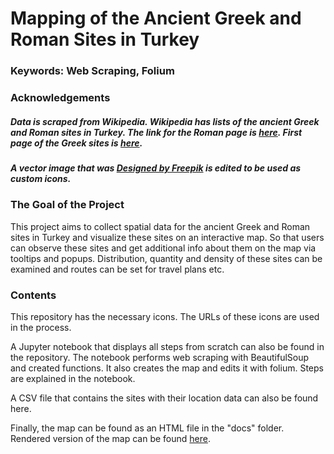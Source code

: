 # Mapping of the Ancient Greek and Roman Sites in Turkey

### Keywords: Web Scraping, Folium

### Acknowledgements

##### Data is scraped from Wikipedia. Wikipedia has lists of the ancient Greek and Roman sites in Turkey. The link for the Roman page is [here](https://en.wikipedia.org/wiki/Category:Roman_sites_in_Turkey). First page of the Greek sites is [here](https://en.wikipedia.org/wiki/Category:Ancient_Greek_archaeological_sites_in_Turkey).

##### A vector image that was [Designed by Freepik](http://www.freepik.com) is edited to be used as custom icons. 

### The Goal of the Project

This project aims to collect spatial data for the ancient Greek and Roman sites in Turkey and visualize these sites on an interactive map. So that users can observe these sites and get additional info about them on the map via tooltips and popups. Distribution, quantity and density of these sites can be examined and routes can be set for travel plans etc.

### Contents

This repository has the necessary icons. The URLs of these icons are used in the process. 

A Jupyter notebook that displays all steps from scratch can also be found in the repository. The notebook performs web scraping with BeautifulSoup and created functions. It also creates the map and edits it with folium. Steps are explained in the notebook.

A CSV file that contains the sites with their location data can also be found here.

Finally, the map can be found as an HTML file in the "docs" folder. Rendered version of the map can be found [here](https://ocaktans.github.io/Mapping-of-the-Ancient-Greek-and-Roman-Sites-in-Turkey/themap.html).

